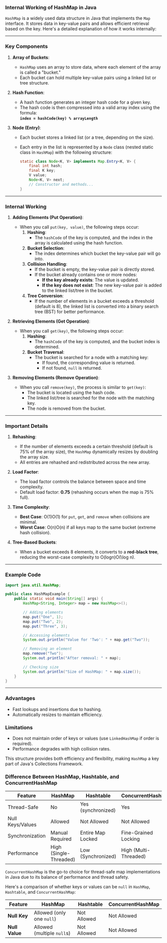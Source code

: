 
### Internal Working of HashMap in Java

`HashMap` is a widely used data structure in Java that implements the `Map` interface. It stores data in key-value pairs and allows efficient retrieval based on the key. Here's a detailed explanation of how it works internally:

---

### **Key Components**

1. **Array of Buckets**:
    
    - `HashMap` uses an array to store data, where each element of the array is called a "bucket."
    - Each bucket can hold multiple key-value pairs using a linked list or tree structure.
2. **Hash Function**:
    
    - A hash function generates an integer hash code for a given key.
    - The hash code is then compressed into a valid array index using the formula:  
        **`index = hashCode(key) % arrayLength`**
3. **Node (Entry)**:
    
    - Each bucket stores a linked list (or a tree, depending on the size).
    - Each entry in the list is represented by a `Node` class (nested static class in `HashMap`) with the following structure:
        
        ```java
        static class Node<K, V> implements Map.Entry<K, V> {
            final int hash;
            final K key;
            V value;
            Node<K, V> next;
            // Constructor and methods...
        }
        ```
        

---

### **Internal Working**

1. **Adding Elements (Put Operation)**:
    
    - When you call `put(key, value)`, the following steps occur:
        1. **Hashing**:
            - The `hashCode` of the key is computed, and the index in the array is calculated using the hash function.
        2. **Bucket Selection**:
            - The index determines which bucket the key-value pair will go into.
        3. **Collision Handling**:
            - If the bucket is empty, the key-value pair is directly stored.
            - If the bucket already contains one or more nodes:
                - **If the key already exists**: The value is updated.
                - **If the key does not exist**: The new key-value pair is added to the linked list/tree in the bucket.
        4. **Tree Conversion**:
            - If the number of elements in a bucket exceeds a threshold (default is 8), the linked list is converted into a binary search tree (BST) for better performance.
2. **Retrieving Elements (Get Operation)**:
    
    - When you call `get(key)`, the following steps occur:
        1. **Hashing**:
            - The `hashCode` of the key is computed, and the bucket index is determined.
        2. **Bucket Traversal**:
            - The bucket is searched for a node with a matching key:
                - If found, the corresponding value is returned.
                - If not found, `null` is returned.
3. **Removing Elements (Remove Operation)**:
    
    - When you call `remove(key)`, the process is similar to `get(key)`:
        - The bucket is located using the hash code.
        - The linked list/tree is searched for the node with the matching key.
        - The node is removed from the bucket.

---

### **Important Details**

1. **Rehashing**:
    
    - If the number of elements exceeds a certain threshold (default is 75% of the array size), the `HashMap` dynamically resizes by doubling the array size.
    - All entries are rehashed and redistributed across the new array.
2. **Load Factor**:
    
    - The load factor controls the balance between space and time complexity.
    - Default load factor: **0.75** (rehashing occurs when the map is 75% full).
3. **Time Complexity**:
    
    - **Best Case**: O(1)O(1) for `put`, `get`, and `remove` when collisions are minimal.
    - **Worst Case**: O(n)O(n) if all keys map to the same bucket (extreme hash collision).
4. **Tree-Based Buckets**:
    
    - When a bucket exceeds 8 elements, it converts to a **red-black tree**, reducing the worst-case complexity to O(log⁡n)O(\log n).

---

### Example Code

```java
import java.util.HashMap;

public class HashMapExample {
    public static void main(String[] args) {
        HashMap<String, Integer> map = new HashMap<>();

        // Adding elements
        map.put("One", 1);
        map.put("Two", 2);
        map.put("Three", 3);

        // Accessing elements
        System.out.println("Value for 'Two': " + map.get("Two"));

        // Removing an element
        map.remove("Two");
        System.out.println("After removal: " + map);

        // Checking size
        System.out.println("Size of HashMap: " + map.size());
    }
}
```

---

### **Advantages**

- Fast lookups and insertions due to hashing.
- Automatically resizes to maintain efficiency.

### **Limitations**

- Does not maintain order of keys or values (use `LinkedHashMap` if order is required).
- Performance degrades with high collision rates.

This structure provides both efficiency and flexibility, making `HashMap` a key part of Java's Collections Framework.




### **Difference Between HashMap, Hashtable, and ConcurrentHashMap**

|Feature|HashMap|Hashtable|ConcurrentHashMap|
|---|---|---|---|
|Thread-Safe|No|Yes (synchronized)|Yes|
|Null Keys/Values|Allowed|Not Allowed|Not Allowed|
|Synchronization|Manual Required|Entire Map Locked|Fine-Grained Locking|
|Performance|High (Single-Threaded)|Low (Synchronized)|High (Multi-Threaded)|

`ConcurrentHashMap` is the go-to choice for thread-safe map implementations in Java due to its balance of performance and thread safety.



Here's a comparison of whether keys or values can be `null` in `HashMap`, `Hashtable`, and `ConcurrentHashMap`:

|Feature|**HashMap**|**Hashtable**|**ConcurrentHashMap**|
|---|---|---|---|
|**Null Key**|Allowed (only one `null`)|Not Allowed|Not Allowed|
|**Null Value**|Allowed (multiple `null`s)|Not Allowed|Not Allowed|